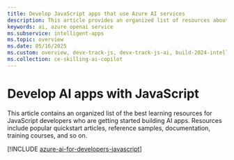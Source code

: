 ```yaml
---
title: Develop JavaScript apps that use Azure AI services
description: This article provides an organized list of resources about Azure AI scenarios for JavaScript developers, including documentation and code samples.
keywords: ai, azure openai service
ms.subservice: intelligent-apps
ms.topic: overview
ms.date: 05/16/2025
ms.custom: overview, devx-track-js, devx-track-js-ai, build-2024-intelligent-apps
ms.collection: ce-skilling-ai-copilot
---
```


# Develop AI apps with JavaScript

This article contains an organized list of the best learning resources for JavaScript developers who are getting started building AI apps. Resources include popular quickstart articles, reference samples, documentation, training courses, and so on.

[!INCLUDE [azure-ai-for-developers-javascript](../../ai/includes/azure-ai-for-developers-javascript.md)]
